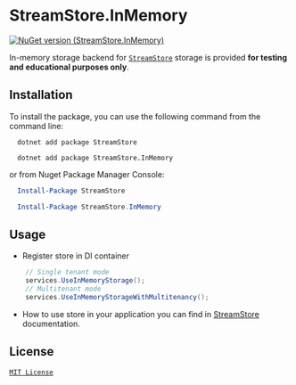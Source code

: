 # StreamStore.InMemory

[![NuGet version (StreamStore.InMemory)](https://img.shields.io/nuget/v/StreamStore.InMemory.svg?style=flat-square)](https://www.nuget.org/packages/StreamStore.InMemory/)

In-memory storage backend for [`StreamStore`](https://github.com/kostiantyn-matsebora/streamstore/tree/master) storage is provided **for testing and educational purposes only**.

## Installation

To install the package, you can use the following command from the command line:

```dotnetcli
  dotnet add package StreamStore

  dotnet add package StreamStore.InMemory
```

or from Nuget Package Manager Console:

```powershell
  Install-Package StreamStore

  Install-Package StreamStore.InMemory
```

## Usage

- Register store in DI container
  
```csharp
    // Single tenant mode
    services.UseInMemoryStorage();
    // Multitenant mode
    services.UseInMemoryStorageWithMultitenancy();

```

- How to use store in your application you can find in [StreamStore](https://github.com/kostiantyn-matsebora/streamstore/tree/master#usage) documentation.

## License

[`MIT License`](../../LICENSE)
